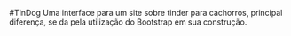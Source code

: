 #TinDog
Uma interface para um site sobre tinder para cachorros, principal diferença, se da pela utilização do Bootstrap em sua construção.
